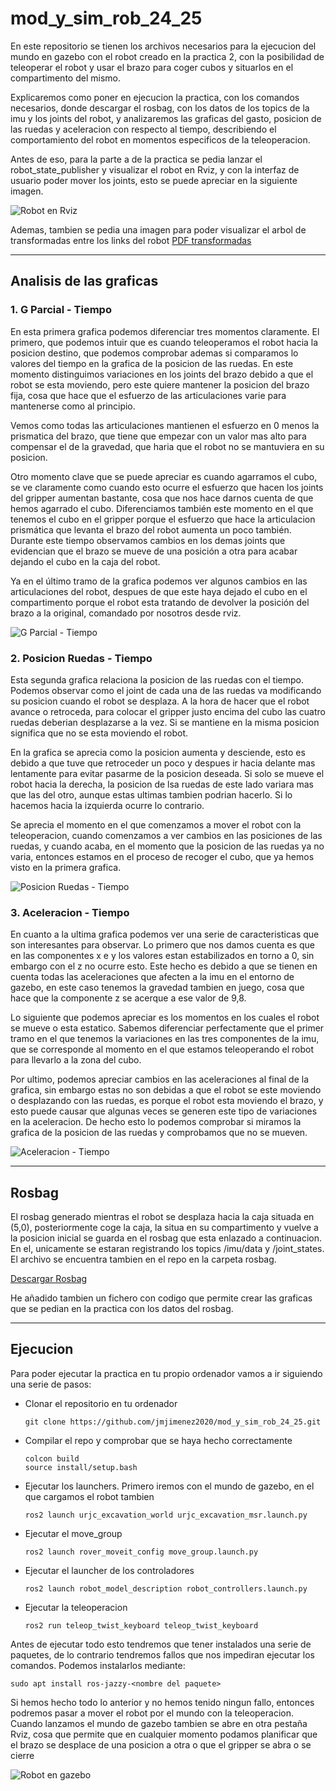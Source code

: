 # mod_y_sim_rob_24_25

En este repositorio se tienen los archivos necesarios para la ejecucion del mundo en gazebo con el robot creado en la practica 2, con la posibilidad de teleoperar el robot y usar el brazo para coger cubos y situarlos en el compartimento del mismo. 

Explicaremos como poner en ejecucion la practica, con los comandos necesarios, donde descargar el rosbag, con los datos de los topics de la imu y los joints del robot, y analizaremos las graficas del gasto, posicion de las ruedas y aceleracion con respecto al tiempo, describiendo el comportamiento del robot en momentos especificos de la teleoperacion. 

Antes de eso, para la parte a de la practica se pedia lanzar el robot_state_publisher y visualizar el robot en Rviz, y con la interfaz de usuario poder mover los joints, esto se puede apreciar en la siguiente imagen.

![Robot en Rviz](./media/imagen_parte_a.png)

Ademas, tambien se pedia una imagen para poder visualizar el arbol de transformadas entre los links del robot
[PDF transformadas](./media/arbol_transformadas.pdf)

---

## Analisis de las graficas

### 1. G Parcial - Tiempo
En esta primera grafica podemos diferenciar tres momentos claramente. El primero, que podemos intuir que es cuando teleoperamos el robot hacia la posicion destino, que podemos comprobar ademas si comparamos lo valores del tiempo en la grafica de la posicion de las ruedas. En este momento distinguimos variaciones en los joints del brazo debido a que el robot se esta moviendo, pero este quiere mantener la posicion del brazo fija, cosa que hace que el esfuerzo de las articulaciones varie para mantenerse como al principio.

Vemos como todas las articulaciones mantienen el esfuerzo en 0 menos la prismatica del brazo, que tiene que empezar con un valor mas alto para compensar el de la gravedad, que haria que el robot no se mantuviera en su posicion.

Otro momento clave que se puede apreciar es cuando agarramos el cubo, se ve claramente como cuando esto ocurre el esfuerzo que hacen los joints del gripper aumentan bastante, cosa que nos hace darnos cuenta de que hemos agarrado el cubo. Diferenciamos también este momento en el que tenemos el cubo en el gripper porque el esfuerzo que hace la articulacion prismática que levanta el brazo del robot aumenta un poco también. Durante este tiempo observamos cambios en los demas joints que evidencian que el brazo se mueve de una posición a otra para acabar dejando el cubo en la caja del robot.

Ya en el último tramo de la grafica podemos ver algunos cambios en las articulaciones del robot, despues de que este haya dejado el cubo en el compartimento porque el robot esta tratando de devolver la posición del brazo a la original, comandado por nosotros desde rviz.

![G Parcial - Tiempo](./media/tiempo_vs_g_parcial.png)

### 2. Posicion Ruedas - Tiempo
Esta segunda grafica relaciona la posicion de las ruedas con el tiempo. Podemos observar como el joint de cada una de las ruedas va modificando su posicion cuando el robot se desplaza. A la hora de hacer que el robot avance o retroceda, para colocar el gripper justo encima del cubo las cuatro ruedas deberian desplazarse a la vez. Si se mantiene en la misma posicion significa que no se esta moviendo el robot. 

En la grafica se aprecia como la posicion aumenta y desciende, esto es debido a que tuve que retroceder un poco y despues ir hacia delante mas lentamente para evitar pasarme de la posicion deseada. Si solo se mueve el robot hacia la derecha, la posicion de lsa ruedas de este lado variara mas que las del otro, aunque estas ultimas tambien podrian hacerlo. Si lo hacemos hacia la izquierda ocurre lo contrario.

Se aprecia el momento en el que comenzamos a mover el robot con la teleoperacion, cuando comenzamos a ver cambios en las posiciones de las ruedas, y cuando acaba, en el momento que la posicion de las ruedas ya no varia, entonces estamos en el proceso de recoger el cubo, que ya hemos visto en la primera grafica.

![Posicion Ruedas - Tiempo](./media/tiempo_vs_pos_ruedas.png)

### 3. Aceleracion - Tiempo
En cuanto a la ultima grafica podemos ver una serie de caracteristicas que son interesantes para observar. Lo primero que nos damos cuenta es que en las componentes x e y los valores estan estabilizados en torno a 0, sin embargo con el z no ocurre esto. Este hecho es debido a que se tienen en cuenta todas las aceleraciones que afecten a la imu en el entorno de gazebo, en este caso tenemos la gravedad tambien en juego, cosa que hace que la componente z se acerque a ese valor de 9,8. 

Lo siguiente que podemos apreciar es los momentos en los cuales el robot se mueve o esta estatico. Sabemos diferenciar perfectamente que el primer tramo en el que tenemos la variaciones en las tres componentes de la imu, que se corresponde al momento en el que estamos teleoperando el robot para llevarlo a la zona del cubo. 

Por ultimo, podemos apreciar cambios en las aceleraciones al final de la grafica, sin embargo estas no son debidas a que el robot se este moviendo o desplazando con las ruedas, es porque el robot esta moviendo el brazo, y esto puede causar que algunas veces se generen este tipo de variaciones en la aceleracion. De hecho esto lo podemos comprobar si miramos la grafica de la posicion de las ruedas y comprobamos que no se mueven. 

![Aceleracion - Tiempo](./media/tiempo_vs_aceleracion.png)

---

## Rosbag

El rosbag generado mientras el robot se desplaza hacia la caja situada en (5,0), posteriormente coge la caja, la situa en su compartimento y vuelve a la posicion inicial se guarda en el rosbag que esta enlazado a continuacion. En el, unicamente se estaran registrando los topics /imu/data y /joint_states. El archivo se encuentra tambien en el repo en la carpeta rosbag.

[Descargar Rosbag](https://github.com/jmjimenez2020/mod_y_sim_rob_24_25/tree/main/rosbag)

He añadido tambien un fichero con codigo que permite crear las graficas que se pedian en la practica con los datos del rosbag.

---

## Ejecucion

Para poder ejecutar la practica en tu propio ordenador vamos a ir siguiendo una serie de pasos:
- Clonar el repositorio en tu ordenador
  
  ```git clone https://github.com/jmjimenez2020/mod_y_sim_rob_24_25.git```
- Compilar el repo y comprobar que se haya hecho correctamente
  ```
  colcon build
  source install/setup.bash
- Ejecutar los launchers. Primero iremos con el mundo de gazebo, en el que cargamos el robot tambien
  
  ```ros2 launch urjc_excavation_world urjc_excavation_msr.launch.py```
- Ejecutar el move_group
  
  ```ros2 launch rover_moveit_config move_group.launch.py```
- Ejecutar el launcher de los controladores
  
  ```ros2 launch robot_model_description robot_controllers.launch.py```
- Ejecutar la teleoperacion
  
  ```ros2 run teleop_twist_keyboard teleop_twist_keyboard```

Antes de ejecutar todo esto tendremos que tener instalados una serie de paquetes, de lo contrario tendremos fallos que nos impediran ejecutar los comandos. Podemos instalarlos mediante:

```sudo apt install ros-jazzy-<nombre del paquete>```

Si hemos hecho todo lo anterior y no hemos tenido ningun fallo, entonces podremos pasar a mover el robot por el mundo con la teleoperacion. Cuando lanzamos el mundo de gazebo tambien se abre en otra pestaña Rviz, cosa que permite que en cualquier momento podamos planificar que el brazo se desplace de una posicion a otra o que el gripper se abra o se cierre

![Robot en gazebo](./media/imagen_simulacion.png)
